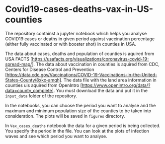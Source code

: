 # Covid19-cases-deaths-vax-in-US-counties
The repository containst a jupyter notebook which helps you analyse COVID19 cases or deaths in given period against vaccination percentage (either fully vaccinated or with booster shot) in counties in USA.


The data about cases, deaths and population of counties is aquired from USA FACTS [https://usafacts.org/visualizations/coronavirus-covid-19-spread-map/]. The data about vaccination in counties is aquired from CDC, Centers for Disease Control and Prevention [https://data.cdc.gov/Vaccinations/COVID-19-Vaccinations-in-the-United-States-County/8xkx-amqh]. The data file with the land area information in counties uis aquired from OpenIntro [https://www.openintro.org/data/?data=county_complete]. You must download the data and put it in the `input_data` folder of the repository.


In the notebooks, you can choose the period you want to analyse and the maximum and minimum population size of the counties to be taken into consideration. The plots will be saved in `figures` directory.

In `Vax_cases_deaths` notebook the data for a given period is being collected. You specify the period in the file. You can look at the plots of infection waves and see which period you want to analyse.


